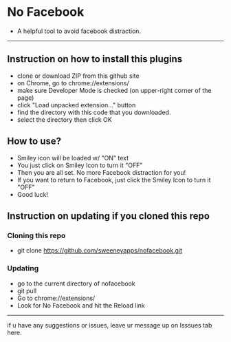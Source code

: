 # No Facebook
- A helpful tool to avoid facebook distraction.

---------------------
## Instruction on how to install this plugins

- clone or download ZIP from this github site
- on Chrome, go to chrome://extensions/
- make sure Developer Mode is checked (on upper-right corner of the page)
- click "Load unpacked extension..." button
- find the directory with this code that you downloaded.
- select the directory then click OK


## How to use?

- Smiley icon will be loaded w/ "ON" text
- You just click on Smiley Icon to turn it "OFF"
- Then you are all set.  No more Facebook distraction for you! 
- If you want to return to Facebook, just click the Smiley Icon to turn it "OFF"
- Good luck! 


## Instruction on updating if you cloned this repo

### Cloning this repo
- git clone https://github.com/sweeneyapps/nofacebook.git

### Updating
- go to the current directory of nofacebook
- git pull
- Go to chrome://extensions/
- Look for No Facebook and hit the Reload link


---------------------

if u have any suggestions or issues,  leave ur message up on Isssues tab here.
